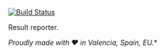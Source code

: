 [![Build Status](https://travis-ci.org/justojs/justo-reporter.svg)](https://travis-ci.org/justojs/justo-reporter)

Result reporter.

*Proudly made with ♥ in Valencia, Spain, EU.**
